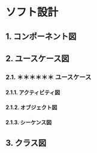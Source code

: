 # ソフト設計

## 1. コンポーネント図

## 2. ユースケース図

### 2.1. ＊＊＊＊＊＊ ユースケース

#### 2.1.1. アクティビティ図

#### 2.1.2. オブジェクト図

#### 2.1.3. シーケンス図

## 3. クラス図
